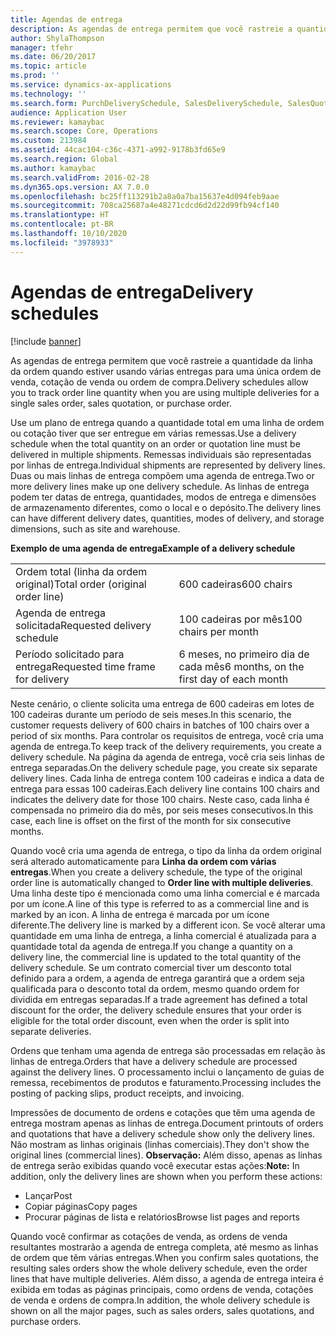 ```yaml
---
title: Agendas de entrega
description: As agendas de entrega permitem que você rastreie a quantidade da linha da ordem quando estiver usando várias entregas para uma única ordem de venda, cotação de venda ou ordem de compra.
author: ShylaThompson
manager: tfehr
ms.date: 06/20/2017
ms.topic: article
ms.prod: ''
ms.service: dynamics-ax-applications
ms.technology: ''
ms.search.form: PurchDeliverySchedule, SalesDeliverySchedule, SalesQuotationDeliverySchedule, SalesQuotationDeliverySchedule
audience: Application User
ms.reviewer: kamaybac
ms.search.scope: Core, Operations
ms.custom: 213984
ms.assetid: 44cac104-c36c-4371-a992-9178b3fd65e9
ms.search.region: Global
ms.author: kamaybac
ms.search.validFrom: 2016-02-28
ms.dyn365.ops.version: AX 7.0.0
ms.openlocfilehash: bc25ff113291b2a8a0a7ba15637e4d094feb9aae
ms.sourcegitcommit: 708ca25687a4e48271cdcd6d2d22d99fb94cf140
ms.translationtype: HT
ms.contentlocale: pt-BR
ms.lasthandoff: 10/10/2020
ms.locfileid: "3978933"
---
```

# <a name="delivery-schedules"></a><span data-ttu-id="a65e7-103">Agendas de entrega</span><span class="sxs-lookup"><span data-stu-id="a65e7-103">Delivery schedules</span></span>

[!include [banner](../includes/banner.md)]

<span data-ttu-id="a65e7-104">As agendas de entrega permitem que você rastreie a quantidade da linha da ordem quando estiver usando várias entregas para uma única ordem de venda, cotação de venda ou ordem de compra.</span><span class="sxs-lookup"><span data-stu-id="a65e7-104">Delivery schedules allow you to track order line quantity when you are using multiple deliveries for a single sales order, sales quotation, or purchase order.</span></span>

<span data-ttu-id="a65e7-105">Use um plano de entrega quando a quantidade total em uma linha de ordem ou cotação tiver que ser entregue em várias remessas.</span><span class="sxs-lookup"><span data-stu-id="a65e7-105">Use a delivery schedule when the total quantity on an order or quotation line must be delivered in multiple shipments.</span></span> <span data-ttu-id="a65e7-106">Remessas individuais são representadas por linhas de entrega.</span><span class="sxs-lookup"><span data-stu-id="a65e7-106">Individual shipments are represented by delivery lines.</span></span> <span data-ttu-id="a65e7-107">Duas ou mais linhas de entrega compõem uma agenda de entrega.</span><span class="sxs-lookup"><span data-stu-id="a65e7-107">Two or more delivery lines make up one delivery schedule.</span></span> <span data-ttu-id="a65e7-108">As linhas de entrega podem ter datas de entrega, quantidades, modos de entrega e dimensões de armazenamento diferentes, como o local e o depósito.</span><span class="sxs-lookup"><span data-stu-id="a65e7-108">The delivery lines can have different delivery dates, quantities, modes of delivery, and storage dimensions, such as site and warehouse.</span></span>  

<span data-ttu-id="a65e7-109">**Exemplo de uma agenda de entrega**</span><span class="sxs-lookup"><span data-stu-id="a65e7-109">**Example of a delivery schedule**</span></span>

|                                   |                                          |
|-----------------------------------|------------------------------------------|
| <span data-ttu-id="a65e7-110">Ordem total (linha da ordem original)</span><span class="sxs-lookup"><span data-stu-id="a65e7-110">Total order (original order line)</span></span> | <span data-ttu-id="a65e7-111">600 cadeiras</span><span class="sxs-lookup"><span data-stu-id="a65e7-111">600 chairs</span></span>                               |
| <span data-ttu-id="a65e7-112">Agenda de entrega solicitada</span><span class="sxs-lookup"><span data-stu-id="a65e7-112">Requested delivery schedule</span></span>       | <span data-ttu-id="a65e7-113">100 cadeiras por mês</span><span class="sxs-lookup"><span data-stu-id="a65e7-113">100 chairs per month</span></span>                     |
| <span data-ttu-id="a65e7-114">Período solicitado para entrega</span><span class="sxs-lookup"><span data-stu-id="a65e7-114">Requested time frame for delivery</span></span> | <span data-ttu-id="a65e7-115">6 meses, no primeiro dia de cada mês</span><span class="sxs-lookup"><span data-stu-id="a65e7-115">6 months, on the first day of each month</span></span> |

<span data-ttu-id="a65e7-116">Neste cenário, o cliente solicita uma entrega de 600 cadeiras em lotes de 100 cadeiras durante um período de seis meses.</span><span class="sxs-lookup"><span data-stu-id="a65e7-116">In this scenario, the customer requests delivery of 600 chairs in batches of 100 chairs over a period of six months.</span></span> <span data-ttu-id="a65e7-117">Para controlar os requisitos de entrega, você cria uma agenda de entrega.</span><span class="sxs-lookup"><span data-stu-id="a65e7-117">To keep track of the delivery requirements, you create a delivery schedule.</span></span> <span data-ttu-id="a65e7-118">Na página da agenda de entrega, você cria seis linhas de entrega separadas.</span><span class="sxs-lookup"><span data-stu-id="a65e7-118">On the delivery schedule page, you create six separate delivery lines.</span></span> <span data-ttu-id="a65e7-119">Cada linha de entrega contem 100 cadeiras e indica a data de entrega para essas 100 cadeiras.</span><span class="sxs-lookup"><span data-stu-id="a65e7-119">Each delivery line contains 100 chairs and indicates the delivery date for those 100 chairs.</span></span> <span data-ttu-id="a65e7-120">Neste caso, cada linha é compensada no primeiro dia do mês, por seis meses consecutivos.</span><span class="sxs-lookup"><span data-stu-id="a65e7-120">In this case, each line is offset on the first of the month for six consecutive months.</span></span>  

<span data-ttu-id="a65e7-121">Quando você cria uma agenda de entrega, o tipo da linha da ordem original será alterado automaticamente para **Linha da ordem com várias entregas**.</span><span class="sxs-lookup"><span data-stu-id="a65e7-121">When you create a delivery schedule, the type of the original order line is automatically changed to **Order line with multiple deliveries**.</span></span> <span data-ttu-id="a65e7-122">Uma linha deste tipo é mencionada como uma linha comercial e é marcada por um ícone.</span><span class="sxs-lookup"><span data-stu-id="a65e7-122">A line of this type is referred to as a commercial line and is marked by an icon.</span></span> <span data-ttu-id="a65e7-123">A linha de entrega é marcada por um ícone diferente.</span><span class="sxs-lookup"><span data-stu-id="a65e7-123">The delivery line is marked by a different icon.</span></span> <span data-ttu-id="a65e7-124">Se você alterar uma quantidade em uma linha de entrega, a linha comercial é atualizada para a quantidade total da agenda de entrega.</span><span class="sxs-lookup"><span data-stu-id="a65e7-124">If you change a quantity on a delivery line, the commercial line is updated to the total quantity of the delivery schedule.</span></span> <span data-ttu-id="a65e7-125">Se um contrato comercial tiver um desconto total definido para a ordem, a agenda de entrega garantirá que a ordem seja qualificada para o desconto total da ordem, mesmo quando ordem for dividida em entregas separadas.</span><span class="sxs-lookup"><span data-stu-id="a65e7-125">If a trade agreement has defined a total discount for the order, the delivery schedule ensures that your order is eligible for the total order discount, even when the order is split into separate deliveries.</span></span>  

<span data-ttu-id="a65e7-126">Ordens que tenham uma agenda de entrega são processadas em relação às linhas de entrega.</span><span class="sxs-lookup"><span data-stu-id="a65e7-126">Orders that have a delivery schedule are processed against the delivery lines.</span></span> <span data-ttu-id="a65e7-127">O processamento inclui o lançamento de guias de remessa, recebimentos de produtos e faturamento.</span><span class="sxs-lookup"><span data-stu-id="a65e7-127">Processing includes the posting of packing slips, product receipts, and invoicing.</span></span>  

<span data-ttu-id="a65e7-128">Impressões de documento de ordens e cotações que têm uma agenda de entrega mostram apenas as linhas de entrega.</span><span class="sxs-lookup"><span data-stu-id="a65e7-128">Document printouts of orders and quotations that have a delivery schedule show only the delivery lines.</span></span> <span data-ttu-id="a65e7-129">Não mostram as linhas originais (linhas comerciais).</span><span class="sxs-lookup"><span data-stu-id="a65e7-129">They don't show the original lines (commercial lines).</span></span> <span data-ttu-id="a65e7-130">**Observação:** Além disso, apenas as linhas de entrega serão exibidas quando você executar estas ações:</span><span class="sxs-lookup"><span data-stu-id="a65e7-130">**Note:** In addition, only the delivery lines are shown when you perform these actions:</span></span>

-   <span data-ttu-id="a65e7-131">Lançar</span><span class="sxs-lookup"><span data-stu-id="a65e7-131">Post</span></span>
-   <span data-ttu-id="a65e7-132">Copiar páginas</span><span class="sxs-lookup"><span data-stu-id="a65e7-132">Copy pages</span></span>
-   <span data-ttu-id="a65e7-133">Procurar páginas de lista e relatórios</span><span class="sxs-lookup"><span data-stu-id="a65e7-133">Browse list pages and reports</span></span>

<span data-ttu-id="a65e7-134">Quando você confirmar as cotações de venda, as ordens de venda resultantes mostrarão a agenda de entrega completa, até mesmo as linhas de ordem que têm várias entregas.</span><span class="sxs-lookup"><span data-stu-id="a65e7-134">When you confirm sales quotations, the resulting sales orders show the whole delivery schedule, even the order lines that have multiple deliveries.</span></span> <span data-ttu-id="a65e7-135">Além disso, a agenda de entrega inteira é exibida em todas as páginas principais, como ordens de venda, cotações de venda e ordens de compra.</span><span class="sxs-lookup"><span data-stu-id="a65e7-135">In addition, the whole delivery schedule is shown on all the major pages, such as sales orders, sales quotations, and purchase orders.</span></span>



